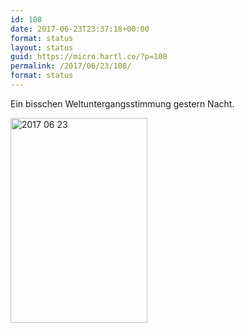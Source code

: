 ```yaml
---
id: 108
date: 2017-06-23T23:37:18+00:00
format: status
layout: status
guid: https://micro.hartl.co/?p=108
permalink: /2017/06/23/108/
format: status
---
```

Ein bisschen Weltuntergangsstimmung gestern Nacht.

<img title="2017-06-23.jpg" src="https://micro.hartl.co/wp-content/uploads/2017/12/2017-06-23.jpg" alt="2017 06 23" width="219" height="328" border="0" />